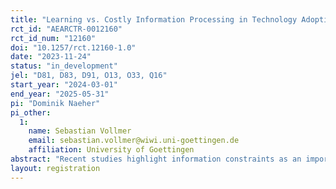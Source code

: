 ```yaml
---
title: "Learning vs. Costly Information Processing in Technology Adoption: Evidence from a Cluster Randomized Controlled Trial in India"
rct_id: "AEARCTR-0012160"
rct_id_num: "12160"
doi: "10.1257/rct.12160-1.0"
date: "2023-11-24"
status: "in_development"
jel: "D81, D83, D91, O13, O33, Q16"
start_year: "2024-03-01"
end_year: "2025-05-31"
pi: "Dominik Naeher"
pi_other:
  1:
    name: Sebastian Vollmer
    email: sebastian.vollmer@wiwi.uni-goettingen.de
    affiliation: University of Goettingen
abstract: "Recent studies highlight information constraints as an important barrier to technology adoption, but there is very little evidence that allows to distinguish the roles of different information frictions for adoption decisions of different types of technology. We design a cluster randomized controlled trial among 1,200 farmers in Haryana, India, to promote adoption of early sown wheat varieties and zero tillage technology—two agricultural innovations that can help farmers adapt to climate change by increasing resilience to heat and water stress. Guided by a novel theoretical framework that captures the distinct roles of two information frictions, learning and costly information processing, the experiment is designed to test whether different types of technology require different types of information provision to facilitate adoption. The insights derived from this study have strong policy implications and help in understanding the role of information frictions for adoption decisions beyond the specific technologies considered here."
layout: registration
---
```


